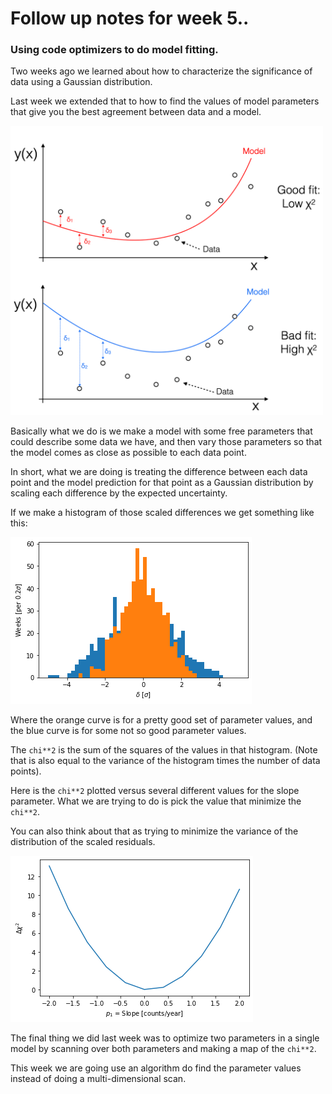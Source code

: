 # Follow up notes for week 5..

### Using code optimizers to do model fitting.

Two weeks ago we learned about how to characterize the significance of data using
a Gaussian distribution.

Last week we extended that to how to find the values of model parameters that give you the best
agreement between data and a model.

<img src="Fitting.png" alt="Fitting model to data" width="500"/>

Basically what we do is we make a model with some free parameters that could describe some data we have,
and then vary those parameters so that the model comes as close as possible to each data point.

In short, what we are doing is treating the difference between each data point and the model prediction for that point
as a Gaussian distribution by scaling each difference by the expected uncertainty.

If we make a histogram of those scaled differences we get something like this:

![Scaled Residuals](scaled_residuals.png)

Where the orange curve is for a pretty good set of parameter values, and the blue curve is for some not so good parameter values.

The `chi**2` is the sum of the squares of the values in that histogram.  (Note that is also equal to the variance of the histogram
times the number of data points).

Here is the `chi**2` plotted versus several different values for the slope parameter.  What we are trying to do is pick the value that minimize the `chi**2`.

You can also think about that as trying to minimize the variance of the distribution of the scaled residuals.

![Chi squared scan](scan_slope.png)

The final thing we did last week was to optimize two parameters in a single model by scanning over both parameters and making a map of the `chi**2`.

This week we are going use an algorithm do find the parameter values instead of doing a multi-dimensional scan.
